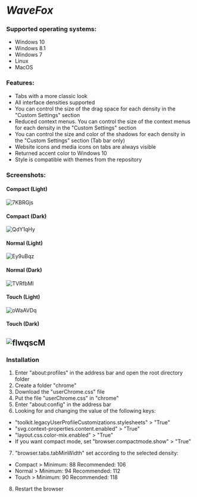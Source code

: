 # *WaveFox*

### Supported operating systems:
* Windows 10
* Windows 8.1
* Windows 7
* Linux 
* MacOS

### Features:
* Tabs with a more classic look
* All interface densities supported
* You can control the size of the drag space for each density in the "Custom Settings" section
* Reduced context menus. You can control the size of the context menus for each density in the "Custom Settings" section
* You can control the size and color of the shadows for each density in the "Custom Settings" section (Tab bar only)
* Website icons and media icons on tabs are always visible
* Returned accent color to Windows 10
* Style is compatible with themes from the repository

### Screenshots:
#### Compact (Light)
![7KBRGjs](https://user-images.githubusercontent.com/85301851/131252428-6d49b402-1380-4857-901a-481e73c8fa3d.jpeg)
#### Compact (Dark)
![QdY1qHy](https://user-images.githubusercontent.com/85301851/131252437-424ed58d-df61-4e56-a6e0-989055443af0.jpeg)
#### Normal (Light)
![Ey9uBqz](https://user-images.githubusercontent.com/85301851/131252443-d0295b17-54b4-4598-8b05-621b77459f76.jpeg)
#### Normal (Dark)
![TVRfbMI](https://user-images.githubusercontent.com/85301851/131252452-de7d893a-23bd-4b9d-926f-660050d907cb.jpeg)
#### Touch (Light)
![oWaAVDq](https://user-images.githubusercontent.com/85301851/131252461-0d54f7a8-cd9b-4be6-b118-36c47c803e12.jpeg)
#### Touch (Dark)
![flwqscM](https://user-images.githubusercontent.com/85301851/131252472-d305f9dc-ca91-4cd4-aa65-a3edeae9b0fd.jpeg)
-----------------------------------------------------------------------------------------------------------------------

### Installation
1) Enter "about:profiles" in the address bar and open the root directory folder
2) Create a folder "chrome"
3) Download the "userChrome.css" file
4) Put the file "userChrome.css" in "chrome"
5) Enter "about:config" in the address bar
6) Looking for and changing the value of the following keys:
* "toolkit.legacyUserProfileCustomizations.stylesheets" > "True"
* "svg.context-properties.content.enabled" > "True"
* "layout.css.color-mix.enabled" > "True"
* If you want compact mode, set "browser.compactmode.show" > "True" 
7) "browser.tabs.tabMinWidth" set according to the selected density: 
* Compact > Minimum: 88 Recommended: 106
* Normal > Minimum: 94 Recommended: 112
* Touch > Minimum: 90 Recommended: 118
8) Restart the browser

